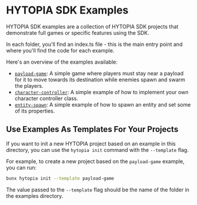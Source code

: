 # HYTOPIA SDK Examples

HYTOPIA SDK examples are a collection of HYTOPIA SDK projects that demonstrate full games or specific features using the SDK.

In each folder, you'll find an index.ts file - this is the main entry point and where you'll find the code for each example.

Here's an overview of the examples available:
- [`payload-game`](./payload-game): A simple game where players must stay near a payload for it to move towards its destination while enemies spawn and swarm the players.
- [`character-controller`](./character-controller): A simple example of how to implement your own character controller class.
- [`entity-spawn`](./entity-spawn): A simple example of how to spawn an entity and set some of its properties.

## Use Examples As Templates For Your Projects

If you want to init a new HYTOPIA project based on an example in this directory, you can use the `hytopia init` command with the `--template` flag. 

For example, to create a new project based on the `payload-game` example, you can run:

```bash
bunx hytopia init --template payload-game
```

The value passed to the `--template` flag should be the name of the folder in the examples directory.